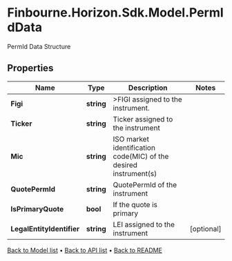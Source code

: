 # Finbourne.Horizon.Sdk.Model.PermIdData
PermId Data Structure

## Properties

Name | Type | Description | Notes
------------ | ------------- | ------------- | -------------
**Figi** | **string** | &gt;FIGI assigned to the instrument. | 
**Ticker** | **string** | Ticker assigned to the instrument | 
**Mic** | **string** | ISO market identification code(MIC) of the desired instrument(s) | 
**QuotePermId** | **string** | QuotePermId of the instrument | 
**IsPrimaryQuote** | **bool** | If the quote is primary | 
**LegalEntityIdentifier** | **string** | LEI assigned to the instrument | [optional] 

[Back to Model list](../README.md#documentation-for-models) &#8226; [Back to API list](../README.md#documentation-for-api-endpoints) &#8226; [Back to README](../README.md)

